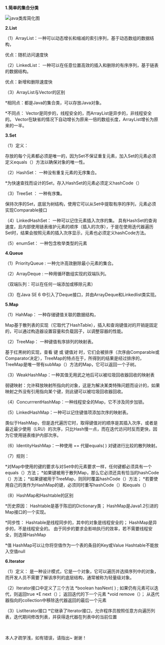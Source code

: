 **1.简单的集合分类**

![java类库简化图](http://img.blog.csdn.net/20170413182755953?watermark/2/text/aHR0cDovL2Jsb2cuY3Nkbi5uZXQvYmFpeWVfeGluZw==/font/5a6L5L2T/fontsize/400/fill/I0JBQkFCMA==/dissolve/70/gravity/SouthEast)

**2.List**

（1）ArrayList：一种可以动态增长和缩减的索引序列，基于动态数组的数据结构，

优点：随机访问速度快

（2）LinkedList： 一种可以在任意位置高效的插入和删除的有序序列，基于链表的数据结构。

优点：新增和删除速度快

（3）ArrayList与Vector的区别

*相同点：都是Java的集合类，可以存放Java对象。

*不同点：
Vector是同步的，线程安全的，而ArrayList是异步的，非线程安全的。
Vector在缺省的情况下自动增长为原来一倍的数组长度，ArrayList增长为原来的一半。

**3.Set**

（1）定义：

存放的每个元素都必须是唯一的，因为Set不保证重复元素，加入Set的元素必须定义equals（）方法以确保对象的唯一性。

（2）HashSet： 一种没有重复元素的无序集合。

*为快速查找而设计的Set，存入HashSet的元素必须定义hashCode（）

（3）TreeSet ： 一种有序集。

保持次序的Set，底层为树结构，使用它可以从Set中提取有序的序列，元素必须实现Comparable接口

（4）LinkedHashSet： 一种可以记住元素插入次序的集。
具有HashSet的查询速度，且内部使用链表维护元素的顺序（插入的次序），于是在使用迭代器遍历Set时，结果会按照元素的插入次序显示，元素也必须定义hashCode方法。

（5）enumSet： 一种包含枚举类型的元素

**4.Queue**

（1）PriorityQueue : 一种允许高效删除最小元素的集合。

（2）ArrayDeque : 一种用循环数组实现的双端队列。

（双端队列：可以在任何一端添加或移除元素）

（3）在Java SE 6 中引入了Deque接口，并由ArrayDeque和Linkedlist类实现。

**5.Map**

（1）HahMap： 一种存储键值关联的数据结构，

Map基于散列表的实现（它取代了HashTable），插入和查询键值对的开销是固定的，可以通过构造器设置容量和负载因子，以调整容器的性能。

（2）TreeMap： 一种键值有序排列的映射表。

基于红黑树的实现，查看 键 或 键值对 时，它们会被排序（次序由Comparable或Comparator决定），TreeMap的特点在于，所得到的结果是经过排序的，TreeMap是唯一带有subMap（）方法的Map，它可以返回一个子树。

（3）WeakHashMap：一种其值无用武之地后可以被垃圾回收器回收的映射表

弱键映射：允许释放映射所指向的对象，这是为解决某类特殊问题而设计的，如果映射之外没有引用指向某个键，则此键可以被垃圾回收器回收。

（4）ConcurrrentHashMap：一种线程安全的Map，它不涉及同步加锁。

（5）LinkedHashMap：一种可以记住键值项添加次序的映射表。

类似于HashMap，但是迭代遍历它时，取得键值对的顺序是其插入次序，或者是最近最少使用（LRU）的次序，只比Hash慢一点，而在迭代访问时反而更快，因为它使用链表维护内部次序。

（6）IdentityHashMap：一种使用 == 代替equals( ) 对键进行比较的散列映射。

（7）规则：

*对Map中使用的键的要求与对Set中的元素要求一样，任何键都必须具有一个equals（）方法；
*如果键被用于散列Map，那么它必须还具有恰当的hashCode（）方法；
*如果键被用于TreeMap，则同时覆盖hashCode（）方法；
*若要使用自己的类作为HashMap的键，必须同时重写hashCode（）和equals（）
 
 （8）HashMap和Hashtable的区别

*历史原因：
Hashtable是基于陈旧的Dictionary类；
HashMap是Java1.2引进的Map接口的一个实现。

*同步性：
Hashtable是线程同步的，其中的对象是线程安全的；
HashMap是异步的，不是线程安全的。
由于同步的要求会影响执行的效率，若不需要线程安全，则选择HashMap

*值
HashMap可以让你将空值作为一个表的条目的Key或Value
Hashtable不能放入空值null

**6.Iterator**

（1）定义：
是一种设计模式，它是一个对象，它可以遍历并选择序列中的对象，而开发人员不需要了解该序列的底层结构，通常被称为轻量级对象。

（2）Iterator接口中定义了三个方法
*boolean  hasNext( ) ;    如果仍有元素可以迭代，则返回true
*E  next（）；                返回迭代的下一个元素 
*void remove（）；       从迭代器指向的collection中移除迭代器返回的最后一个元素

（3）ListIterator接口
*它继承了Iterator接口，允许程序员按照任意方向遍历列表，迭代期间修改列表，并获得迭代器在列表中的当前位置

<br/>
<br/>
本人才疏学浅，如有错误，请指出~ 
谢谢！